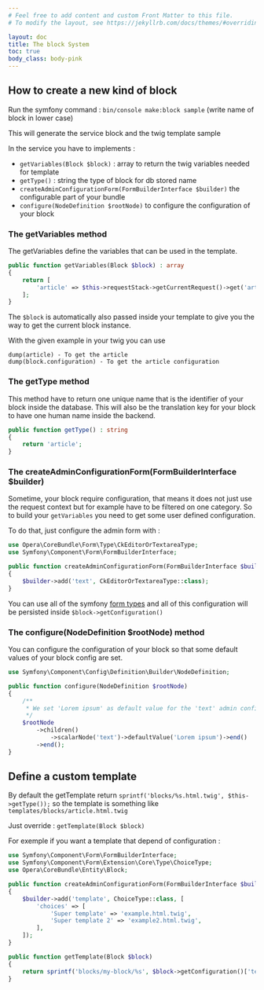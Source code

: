 ```yaml
---
# Feel free to add content and custom Front Matter to this file.
# To modify the layout, see https://jekyllrb.com/docs/themes/#overriding-theme-defaults

layout: doc
title: The block System
toc: true
body_class: body-pink
---
```


## How to create a new kind of block

Run the symfony command : `bin/console make:block sample` (write name of block in lower case)

This will generate the service block and the twig template sample

In the service you have to implements :

- `getVariables(Block $block)` : array to return the twig variables needed for template
- `getType()` : string the type of block for db stored name
- `createAdminConfigurationForm(FormBuilderInterface $builder)` the configurable part of your bundle
- `configure(NodeDefinition $rootNode)` to configure the configuration of your block


### The getVariables method

The getVariables define the variables that can be used in the template.

```` php
public function getVariables(Block $block) : array
{
    return [
        'article' => $this->requestStack->getCurrentRequest()->get('article'),
    ];
}
````

The `$block` is automatically also passed inside your template to give you the way to get the current block instance. 


With the given example in your twig you can use

```` twig
dump(article) - To get the article
dump(block.configuration) - To get the article configuration
````

### The getType method

This method have to return one unique name that is the identifier of your block inside the database. This will also be the translation key for your block to have one human name inside the backend.

```` php
public function getType() : string
{
    return 'article';
}
````

### The createAdminConfigurationForm(FormBuilderInterface $builder)

Sometime, your block require configuration, that means it does not just use the request context but for example have to be filtered on one category. So to build your `getVariables` you need to get some user defined configuration.

To do that, just configure the admin form with :

```` php
use Opera\CoreBundle\Form\Type\CkEditorOrTextareaType;
use Symfony\Component\Form\FormBuilderInterface;

public function createAdminConfigurationForm(FormBuilderInterface $builder)
{
    $builder->add('text', CkEditorOrTextareaType::class);    
}
````

You can use all of the symfony [form types](https://symfony.com/doc/current/forms.html) and all of this configuration will be persisted inside `$block->getConfiguration()`

### The configure(NodeDefinition $rootNode) method

You can configure the configuration of your block so that some default values of your block config are set.

```php
use Symfony\Component\Config\Definition\Builder\NodeDefinition;

public function configure(NodeDefinition $rootNode)
{
    /**
     * We set 'Lorem ipsum' as default value for the 'text' admin configuration form
     */
    $rootNode
        ->children()
            ->scalarNode('text')->defaultValue('Lorem ipsum')->end()
        ->end();
}
```
## Define a custom template 

By default the getTemplate return `sprintf('blocks/%s.html.twig', $this->getType());` so the template is something like `templates/blocks/article.html.twig`

Just override : `getTemplate(Block $block)`

For exemple if you want a template that depend of configuration :

```` php
use Symfony\Component\Form\FormBuilderInterface;
use Symfony\Component\Form\Extension\Core\Type\ChoiceType;
use Opera\CoreBundle\Entity\Block;

public function createAdminConfigurationForm(FormBuilderInterface $builder)
{
    $builder->add('template', ChoiceType::class, [
        'choices' => [
            'Super template' => 'example.html.twig',
            'Super template 2' => 'example2.html.twig',
        ],
    ]);    
}

public function getTemplate(Block $block)
{
    return sprintf('blocks/my-block/%s', $block->getConfiguration()['template']);    
}
````
